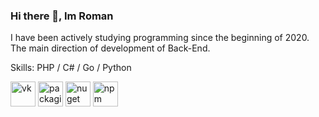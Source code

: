 ### Hi there 👋, Im Roman
I have been actively studying programming since the beginning of 2020. The main direction of development of Back-End.

Skills: PHP / C# / Go / Python

[<img src='https://cdn.jsdelivr.net/npm/simple-icons@3.0.1/icons/vk.svg' alt='vk' height='40'>](https://vk.com/romanm4)
[<img src='https://cdn.jsdelivr.net/npm/simple-icons@3.0.1/icons/composer.svg' alt='packagist' height='40'>](https://packagist.org/packages/stounhandj/)
[<img src='https://cdn.jsdelivr.net/npm/simple-icons@3.0.1/icons/nuget.svg' alt='nuget' height='40'>](https://www.nuget.org/profiles/StounhandJ)
[<img src='https://github.com/simple-icons/simple-icons/blob/develop/icons/docker.svg' alt='npm' height='40'>](https://hub.docker.com/u/stounhandj)
